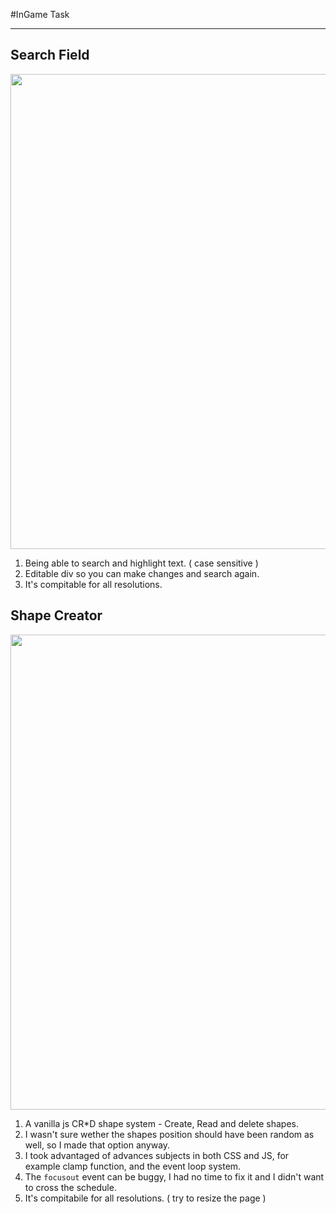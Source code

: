 #InGame Task
<hr />

## Search Field

<img src="assets/demo1.gif" width="760" />

1. Being able to search and highlight text. ( case sensitive )
2. Editable div so you can make changes and search again.
3. It's compitable for all resolutions.


## Shape Creator

<img src="assets/demo2.gif" width="760" />

1. A vanilla js CR*D shape system - Create, Read and delete shapes.
2. I wasn't sure wether the shapes position should have been random as well, so I made that option anyway.
3. I took advantaged of advances subjects in both CSS and JS, for example clamp function, and the event loop system.
4. The `focusout` event can be buggy, I had no time to fix it and I didn't want to cross the schedule.
5. It's compitabile for all resolutions. ( try to resize the page )
